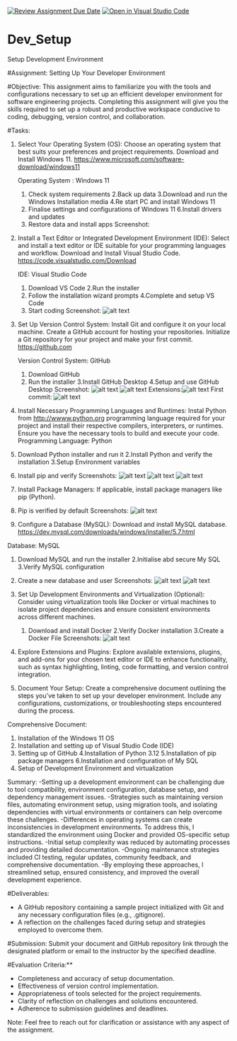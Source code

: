 [![Review Assignment Due Date](https://classroom.github.com/assets/deadline-readme-button-22041afd0340ce965d47ae6ef1cefeee28c7c493a6346c4f15d667ab976d596c.svg)](https://classroom.github.com/a/vbnbTt5m)
[![Open in Visual Studio Code](https://classroom.github.com/assets/open-in-vscode-2e0aaae1b6195c2367325f4f02e2d04e9abb55f0b24a779b69b11b9e10269abc.svg)](https://classroom.github.com/online_ide?assignment_repo_id=15286033&assignment_repo_type=AssignmentRepo)
# Dev_Setup
Setup Development Environment

#Assignment: Setting Up Your Developer Environment

#Objective:
This assignment aims to familiarize you with the tools and configurations necessary to set up an efficient developer environment for software engineering projects. Completing this assignment will give you the skills required to set up a robust and productive workspace conducive to coding, debugging, version control, and collaboration.

#Tasks:

1. Select Your Operating System (OS):
   Choose an operating system that best suits your preferences and project requirements. Download and Install Windows 11. https://www.microsoft.com/software-download/windows11

   Operating System : Windows 11
   1. Check system requirements
   2.Back up data
   3.Download and run the Windows Installation media
   4.Re start PC and install Windows 11
   5. Finalise settings and configurations of Windows 11
   6.Install drivers and updates
   7. Restore data and install apps
   Screenshot:


2. Install a Text Editor or Integrated Development Environment (IDE):
   Select and install a text editor or IDE suitable for your programming languages and workflow. Download and Install Visual Studio Code. https://code.visualstudio.com/Download

   IDE: Visual Studio Code
   1. Download VS Code
   2.Run the installer
   3. Follow the installation wizard prompts
   4.Complete and setup VS Code
   5. Start coding
   Screenshot:
   ![alt text](<VISUAL STUDIO CODE.jpg>)

3. Set Up Version Control System:
   Install Git and configure it on your local machine. Create a GitHub account for hosting your repositories. Initialize a Git repository for your project and make your first commit. https://github.com

   Version Control System: GitHub
   1. Download GitHub
   2. Run the installer
   3.Install GitHub Desktop
   4.Setup and use GitHub Desktop
   Screenshot: 
   ![alt text](<GitHub installation-1.jpg>)
   ![alt text](<GitHub login.jpg>)
   Extensions:![alt text](<GIT EXTENSIONS.jpg>)
   First commit: ![alt text](<first commit.jpg>)

4. Install Necessary Programming Languages and Runtimes:
  Instal Python from http://wwww.python.org programming language required for your project and install their respective compilers, interpreters, or runtimes. Ensure you have the necessary tools to build and execute your code.
  Programming Language: Python
  1. Download Python installer and run it
  2.Install Python and verify the installation
  3.Setup Environment variables 
  4. Install pip and verify
  Screenshots:
  ![alt text](Python.jpg)
  ![alt text](<Python installation.jpg>)
  ![alt text](<Python IDLE.jpg>)

5. Install Package Managers:
   If applicable, install package managers like pip (Python).
1. Pip is verified by default 
Screenshots:
![alt text](PIP.jpg)

6. Configure a Database (MySQL):
   Download and install MySQL database. https://dev.mysql.com/downloads/windows/installer/5.7.html

Database: MySQL
1. Download MySQL and run the installer
2.Initialise abd secure My SQL 
3.Verify MySQL configuration
4. Create a new database and user 
Screenshots:
![alt text](<My SQL.jpg>)
![alt text](<My SQL 2.jpg>)

7. Set Up Development Environments and Virtualization (Optional):
   Consider using virtualization tools like Docker or virtual machines to isolate project dependencies and ensure consistent environments across different machines.
   1. Download and install Docker
   2.Verify Docker installation
   3.Create a Docker File
   Screenshots:
   ![alt text](Docker.jpg)

8. Explore Extensions and Plugins:
   Explore available extensions, plugins, and add-ons for your chosen text editor or IDE to enhance functionality, such as syntax highlighting, linting, code formatting, and version control integration.

9. Document Your Setup:
    Create a comprehensive document outlining the steps you've taken to set up your developer environment. Include any configurations, customizations, or troubleshooting steps encountered during the process. 

Comprehensive Document:
1. Installation of the Windows 11 OS
2. Installation and setting up of Visual Studio Code (IDE)
3. Setting up of GitHub
4.Installation of Python 3.12
5.Installation of pip package managers
6.Installation and configuration of My SQL
7. Setup of Development Environment and virtualization 

Summary:
-Setting up a development environment can be challenging due to tool compatibility, environment configuration,  database setup, and dependency management issues. 
-Strategies such as maintaining version files, automating environment setup, using migration tools, and        isolating dependencies with virtual environments or containers can help overcome these challenges.
-Differences in operating systems can create inconsistencies in development environments. To address this, I standardized the environment using Docker and provided OS-specific setup instructions.
 -Initial setup complexity was reduced by automating processes and providing detailed documentation.
  -Ongoing maintenance strategies included CI testing, regular updates, community feedback, and comprehensive documentation. 
  -By employing these approaches, l streamlined setup, ensured consistency, and improved the overall development experience.

#Deliverables:
- A GitHub repository containing a sample project initialized with Git and any necessary configuration files (e.g., .gitignore).
- A reflection on the challenges faced during setup and strategies employed to overcome them.

#Submission:
Submit your document and GitHub repository link through the designated platform or email to the instructor by the specified deadline.

#Evaluation Criteria:**
- Completeness and accuracy of setup documentation.
- Effectiveness of version control implementation.
- Appropriateness of tools selected for the project requirements.
- Clarity of reflection on challenges and solutions encountered.
- Adherence to submission guidelines and deadlines.

Note: Feel free to reach out for clarification or assistance with any aspect of the assignment.
